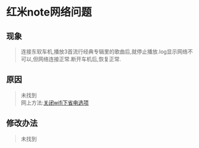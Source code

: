 # 红米note网络问题
## 现象 
> 连接东软车机,播放3首流行经典专辑里的歌曲后,就停止播放.log显示网络不可以,但网络连接正常.断开车机后,恢复正常. 
## 原因 
> 未找到  
> 网上方法:[关闭wifi下省电选项](http://android.tgbus.com/xiaomi/FAQ/504032.shtml)
## 修改办法
> 未找到